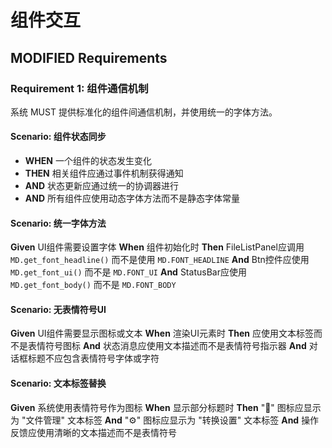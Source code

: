 # 组件交互

## MODIFIED Requirements

### Requirement 1: 组件通信机制

系统 MUST 提供标准化的组件间通信机制，并使用统一的字体方法。

#### Scenario: 组件状态同步
- **WHEN** 一个组件的状态发生变化
- **THEN** 相关组件应通过事件机制获得通知
- **AND** 状态更新应通过统一的协调器进行
- **AND** 所有组件应使用动态字体方法而不是静态字体常量

#### Scenario: 统一字体方法
**Given** UI组件需要设置字体
**When** 组件初始化时
**Then** FileListPanel应调用 `MD.get_font_headline()` 而不是使用 `MD.FONT_HEADLINE`
**And** Btn控件应使用 `MD.get_font_ui()` 而不是 `MD.FONT_UI`
**And** StatusBar应使用 `MD.get_font_body()` 而不是 `MD.FONT_BODY`

#### Scenario: 无表情符号UI
**Given** UI组件需要显示图标或文本
**When** 渲染UI元素时
**Then** 应使用文本标签而不是表情符号图标
**And** 状态消息应使用文本描述而不是表情符号指示器
**And** 对话框标题不应包含表情符号字体或字符

#### Scenario: 文本标签替换
**Given** 系统使用表情符号作为图标
**When** 显示部分标题时
**Then** "📂" 图标应显示为 "文件管理" 文本标签
**And** "⚙️" 图标应显示为 "转换设置" 文本标签
**And** 操作反馈应使用清晰的文本描述而不是表情符号